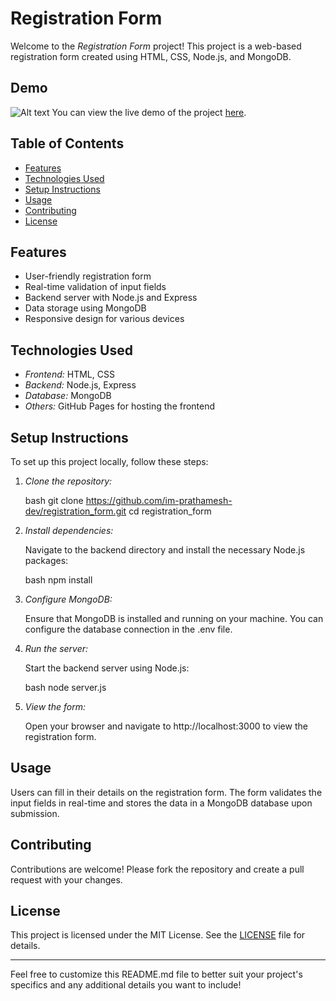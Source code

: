 # Registration Form

Welcome to the *Registration Form* project! This project is a web-based registration form created using HTML, CSS, Node.js, and MongoDB.

## Demo
![Alt text](https://app.gemoo.com/share/image-annotation/675023788610064384?codeId=Mpm2G12Gmleym&origin=imageurlgenerator&card=675023785774694400)
You can view the live demo of the project [here](https://im-prathamesh-dev.github.io/registration_form/).


## Table of Contents

- [Features](#features)
- [Technologies Used](#technologies-used)
- [Setup Instructions](#setup-instructions)
- [Usage](#usage)
- [Contributing](#contributing)
- [License](#license)

## Features

- User-friendly registration form
- Real-time validation of input fields
- Backend server with Node.js and Express
- Data storage using MongoDB
- Responsive design for various devices

## Technologies Used

- *Frontend:* HTML, CSS
- *Backend:* Node.js, Express
- *Database:* MongoDB
- *Others:* GitHub Pages for hosting the frontend

## Setup Instructions

To set up this project locally, follow these steps:

1. *Clone the repository:*

   bash
   git clone https://github.com/im-prathamesh-dev/registration_form.git
   cd registration_form
   

2. *Install dependencies:*

   Navigate to the backend directory and install the necessary Node.js packages:

   bash
   npm install
   

3. *Configure MongoDB:*

   Ensure that MongoDB is installed and running on your machine. You can configure the database connection in the .env file.

4. *Run the server:*

   Start the backend server using Node.js:

   bash
   node server.js
   

5. *View the form:*

   Open your browser and navigate to http://localhost:3000 to view the registration form.

## Usage

Users can fill in their details on the registration form. The form validates the input fields in real-time and stores the data in a MongoDB database upon submission.

## Contributing

Contributions are welcome! Please fork the repository and create a pull request with your changes.

## License

This project is licensed under the MIT License. See the [LICENSE](LICENSE) file for details.

---

Feel free to customize this README.md file to better suit your project's specifics and any additional details you want to include!
